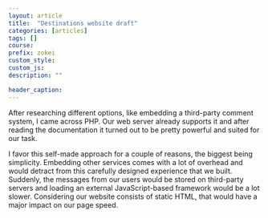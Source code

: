 ```yaml
---
layout: article
title:  "Destinations website draft"
categories: [articles]
tags: []
course:
prefix: zokei
custom_style:
custom_js:
description: ""

header_caption:
---
```


After researching different options, like embedding a third-party comment system, I came across PHP. Our web server already supports it and after reading the documentation it turned out to be pretty powerful and suited for our task. 

I favor this self-made approach for a couple of reasons, the biggest being simplicity. Embedding other services comes with a lot of overhead and would detract from this carefully designed experience that we built. Suddenly, the messages from our users would be stored on third-party servers and loading an external JavaScript-based framework would be a lot slower. Considering our website consists of static HTML, that would have a major impact on our page speed. 
